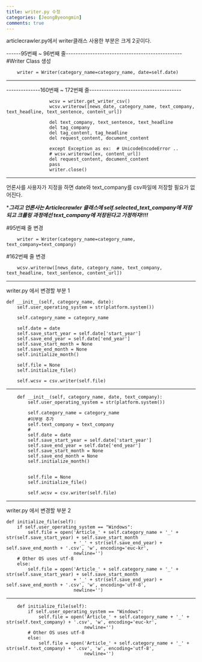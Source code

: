 ```yaml
---
title: writer.py 수정
categories: [JeongByeongmin]
comments: true
---
```


articlecrawler.py에서 writer클래스 사용한 부분은 크게 2곳이다.  

------95번째 ~ 96번째 줄------------------------------------------------  
#Writer Class 생성  

        writer = Writer(category_name=category_name, date=self.date)  
        
----------------------------------------------------------------------  

--------------160번째 ~ 172번째 줄--------------------------------------   

                    wcsv = writer.get_writer_csv()  
                    wcsv.writerow([news_date, category_name, text_company, text_headline, text_sentence, content_url])  

                    del text_company, text_sentence, text_headline  
                    del tag_company  
                    del tag_content, tag_headline  
                    del request_content, document_content  

                    except Exception as ex:  # UnicodeEncodeError ..  
                    # wcsv.writerow([ex, content_url])  
                    del request_content, document_content  
                    pass  
                    writer.close()  
        
----------------------------------------------------------------------  
언론사를 사용자가 지정을 하면 date와 text_company를 csv파일에 저장할 필요가 없어진다.  

****그리고 언론사는 Articlecrawler 클래스에 self.selected_text_company에 저장되고 크롤링 과정에선 text_company에 저장된다고 가정하자!!!!***  

#95번째 줄 변경  

        writer = Writer(category_name=category_name, text_company=text_company)  

#162번째 줄 변경  

        wcsv.writerow([news_date, category_name, text_company, text_headline, text_sentence, content_url])

----------------------------------------------------------------------  

writer.py 에서 변경할 부분 1  

    def __init__(self, category_name, date):  
        self.user_operating_system = str(platform.system())  

        self.category_name = category_name  

        self.date = date  
        self.save_start_year = self.date['start_year']  
        self.save_end_year = self.date['end_year']  
        self.save_start_month = None  
        self.save_end_month = None  
        self.initialize_month()  

        self.file = None  
        self.initialize_file()  

        self.wcsv = csv.writer(self.file)  
        
----------------------------------------------------------------------  

        def __init__(self, category_name, date, text_company):  
            self.user_operating_system = str(platform.system())  

            self.category_name = category_name  
            #이부분 추가  
            self.text_company = text_company  
            #  
            self.date = date  
            self.save_start_year = self.date['start_year']  
            self.save_end_year = self.date['end_year']  
            self.save_start_month = None  
            self.save_end_month = None  
            self.initialize_month()  


            self.file = None  
            self.initialize_file()  

            self.wcsv = csv.writer(self.file)  

----------------------------------------------------------------------  
     
writer.py 에서 변경할 부분 2  

    def initialize_file(self):  
        if self.user_operating_system == "Windows":  
            self.file = open('Article_' + self.category_name + '_' + str(self.save_start_year) + self.save_start_month  
                             + '_' + str(self.save_end_year) + self.save_end_month + '.csv', 'w', encoding='euc-kr',  
                             newline='')  
        # Other OS uses utf-8  
        else:  
            self.file = open('Article_' + self.category_name + '_' + str(self.save_start_year) + self.save_start_month  
                             + '_' + str(self.save_end_year) + self.save_end_month + '.csv', 'w', encoding='utf-8',  
                             newline='')  
                             
----------------------------------------------------------------------  
                             
        def initialize_file(self):  
            if self.user_operating_system == "Windows":  
                self.file = open('Article_' + self.category_name + '_' + str(self.text_company) + '.csv', 'w', encoding='euc-kr',  
                                 newline='')  
            # Other OS uses utf-8  
            else:  
                self.file = open('Article_' + self.category_name + '_' + str(self.text_company) + '.csv', 'w', encoding='utf-8',  
                                 newline='')  
 

